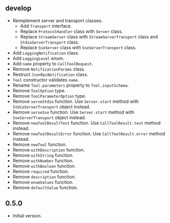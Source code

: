 ## develop

- Reimplement server and transport classes.
  - Add `Transport` interface.
  - Replace `ProtocolHandler` class with `Server` class.
  - Replace `StreamServer` class with `StreamServerTransport` class and `StdioServerTransport` class.
  - Replace `SseServer` class with `SseServerTransport` class.
- Add `LoggingNotification` class.
- Add `LoggingLevel` enum.
- Add `name` property to `CallToolRequest`.
- Remove `NotificationParams` class.
- Restruct `JsonRpcNotification` class.
- `Tool` constructor validates `name`.
- Rename `Tool.parameters` property to `Tool.inputSchema`.
- Remove `ToolOption` type.
- Remove `ToolParameterOption` type.
- Remove `serveStdio` function. Use `Server.start` method with `StdioServerTransport` object instead.
- Remove `serveSse` function. Use `Server.start` method with `SseServerTransport` object instead.
- Remove `newToolResultText` function. Use `CallToolResult.text` method instead.
- Remove `newToolResultError` function. Use `CallToolResult.error` method instead.
- Remove `newTool` function.
- Remove `withDescription` function.
- Remove `withString` function.
- Remove `withNumber` function.
- Remove `withBoolean` function.
- Remove `required` function.
- Remove `description` function.
- Remove `enumValues` function.
- Remove `defaultValue` function.

## 0.5.0

- Initial version.
